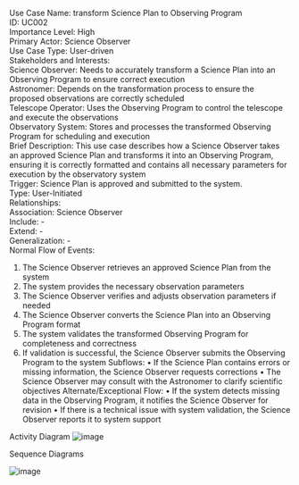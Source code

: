 
Use Case Name: transform Science Plan to Observing Program	  
ID: UC002	  
Importance Level: High  
Primary Actor: Science Observer	  
Use Case Type: User-driven  
Stakeholders and Interests:  
Science Observer: Needs to accurately transform a Science Plan into an Observing Program to ensure correct execution  
Astronomer: Depends on the transformation process to ensure the proposed observations are correctly scheduled  
Telescope Operator: Uses the Observing Program to control the telescope and execute the observations  
Observatory System: Stores and processes the transformed Observing Program for scheduling and execution  
Brief Description: This use case describes how a Science Observer takes an approved Science Plan and transforms it into an Observing Program, ensuring it is correctly formatted and contains all necessary parameters for execution by the observatory system  
Trigger: Science Plan is approved and submitted to the system.  
Type: User-Initiated  
Relationships:  
    Association: Science Observer      
    Include: -  
    Extend: -  
    Generalization: -  
    Normal Flow of Events:
1.	The Science Observer retrieves an approved Science Plan from the system
2.	The system provides the necessary observation parameters
3.	The Science Observer verifies and adjusts observation parameters if needed
4.	The Science Observer converts the Science Plan into an Observing Program format
5.	The system validates the transformed Observing Program for completeness and correctness
6.	If validation is successful, the Science Observer submits the Observing Program to the system
Subflows:
•	If the Science Plan contains errors or missing information, the Science Observer requests corrections
•	The Science Observer may consult with the Astronomer to clarify scientific objectives
Alternate/Exceptional Flow:
•	If the system detects missing data in the Observing Program, it notifies the Science Observer for revision
•	If there is a technical issue with system validation, the Science Observer reports it to system support

Activity Diagram
![image](https://github.com/user-attachments/assets/76968ced-eea2-4a79-acb3-bf80297b0692)

Sequence Diagrams  

![image](https://github.com/user-attachments/assets/60fd49ee-4436-4341-8bc4-0d146be89025)



